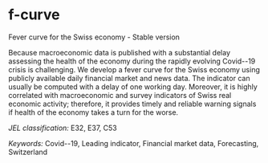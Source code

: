 # f-curve
Fever curve for the Swiss economy - Stable version

Because macroeconomic data is published with a substantial delay assessing the health of the economy during the rapidly evolving Covid--19 crisis is challenging. We develop a fever curve for the Swiss economy using publicly available daily financial market and news data. The indicator can usually be computed with a delay of one working day. Moreover, it is highly correlated with macroeconomic and survey indicators of Swiss real economic activity; therefore, it provides timely and reliable warning signals if health of the economy takes a turn for the worse.

*JEL classification:* E32, E37, C53

*Keywords:* Covid--19, Leading indicator, Financial market data, Forecasting, Switzerland